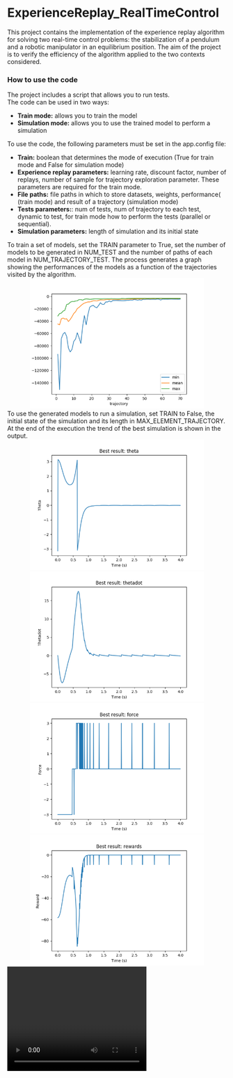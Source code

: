 # ExperienceReplay_RealTimeControl

This project contains the implementation of the experience replay algorithm for solving two real-time control problems:
the stabilization of a pendulum and a robotic manipulator in an equilibrium position.
The aim of the project is to verify the efficiency of the algorithm applied to the two contexts considered.
<h3>How to use the code</h3>
The project includes a script that allows you to run tests. <br>
The code can be used in two ways:
<ul>
<li><b>Train mode:</b> allows you to train the model</li>
<li><b>Simulation mode:</b> allows you to use the trained model to perform a simulation</li>
</ul>
To use the code, the following parameters must be set in the app.config file:
<ul>
<li><b>Train:</b> boolean that determines the mode of execution (True for train mode and False for simulation mode)</li>
<li><b>Experience replay parameters:</b> learning rate, discount factor, number of replays, number of sample for trajectory
exploration parameter. These parameters are required for the train mode.</li>
<li><b>File paths:</b> file paths in which to store datasets, weights, performance( (train mode) and result of a
trajectory (simulation mode) </li>
<li><b>Tests parameters:</b>: num of tests, num of trajectory to each test, dynamic to test, for train mode 
how to perform the tests (parallel or sequential).</li>
<li><b>Simulation parameters:</b> length of simulation and its initial state</li>
</ul>
To train a set of models, set the TRAIN parameter to True, 
set the number of models to be generated in NUM_TEST and 
the number of paths of each model in NUM_TRAJECTORY_TEST. 
The process generates a graph showing the performances of the models as a function of the trajectories visited by the algorithm.<br>
<div align="center">
    <img src="/image/pendulum/pendulum_performance_result.png" width="400px"</img> 
</div>
To use the generated models to run a simulation, set TRAIN to False,
the initial state of the simulation and its length in MAX_ELEMENT_TRAJECTORY.
At the end of the execution the trend of the best simulation is shown in the output.
<div align="center">
    <img src="/image/pendulum/pendulum__-1.0_0.0_Best_theta.png" width="400px"</img> 
    <img src="/image/pendulum/pendulum__-1.0_0.0_Best_thetadot.png" width="400px"</img> 
    <img src="/image/pendulum/pendulum__-1.0_0.0_Best_force.png" width="400px"</img> 
    <img src="/image/pendulum/pendulum__-1.0_0.0_Best_reward.png" width="400px"</img> 
</div>
<video width="320" height="240" autoplay>
  <source src="/animation/animation_pendulum_-1.0_0.0.mp4" type="video/mp4">
</video>
